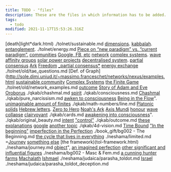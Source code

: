 ```yaml
---
title: TODO - "files"
description: These are the files in which information has to be added.
tags:
  - todo
modified: 2021-11-17T15:53:26.316Z
---
```


[death]light*dark.html)
./tolnet/sustainable.md
[dimensions](dimensions.html).
[kabbalah](kabbalah_intro.html).
[entanglement](entanglement.html).
./tolnet/energy.md
[Piece on “new paradigm” vs. “current paradigm”.](paradigm_shift.html)
[communities](sustainable.html)
[Google, FB, etc](cloud.html)
[network](networks.html)
[complex systems](systems.html).
[wave](waves.html)
[affinity groups](affinity_groups.html)
[solar power projects](new_energy.html)
[decentralised system](descentralised.html).
[partial consensus](partial_consensus.html)
[Ark](ark.html)
[Freedom](freedom.html)
[\_partial consensus*](consensus.html)
[energy exchange](energy_exchange.html)
./tolnet/old/tae_questions.md
[Def. of Graph](http://sole.dimi.uniud.it/~massimo.franceschet/networks/nexus/examples.html
[sustainable community](sustainable.html)
[Complex Systems](complexity.html#systems)
[the Finite Game](in-finite_game.html)
./tolnet/old/network_examples.md
[outcome](intention.html)
[Story of Adam and Eve](adam_eve.html)
[Oroborus](oroborus.html)
./qkab/chashmal.md
[spirit](spirit.html)
./qkab/consciousness.md
[Chashmal](./chashmal.md)
./qkab/pure_narcissism.md
[awken to consciousness](../consciousness.md)
[Being in the Flow](../flow.html)".
[unimaginable amount of finites](infinity.html)
./qkab/math-numbers/line.md
[Platonic solids](platonic_solids.html)
[Hebrew letters](hebrew.html).
[Zero to Hero](zero2one.html)
[Noah's Ark](noah_ark.html)
[Axis Mundi](axis_mundi.html)
[honour](honour.html)
[wave collapse](wave_collapse.html)
[clairvoyant](clairvoyant.html)
./qkab/cards.md
[awakening into consciousness](../consciousness.md)".
./qkab/original_beauty.md
[intent](intention.html)
["control"](control.html)
./qkab/outcome.md
[these explanations](dimensions.html)
[google](https://duckduckgo.com/....)
[another topic](neshama.html)
./qkab/4d-vision.md
[Time Bound](time.html)
["In the beginning"](beginning.html)
[imperfection in the Perfection](perfect.html)
./book_gift/bg002 - The Beginning.md
[the cycle that lives in everything](oroborus.html)
./neshama/limited.md
=[Journey](../tolnet/organisations.md#our-journey)
[something else](sitra_achara.html)
[the framework)(tol-framework.html)
./neshama/journey.md
[object](objectification.html)",
[an imagined perfection](superior_man.html)
[other significant and influential figures](golden_shadow.html)
./neshama/bg002 - Masc & Fem.md
[a cunning hunter](./parasha_toldot_fnotes.md#the-palace-and-the-pigeons)
[farms](./parasha_toldot_fnotes.md#the-faith-of-the-farmer)
[Machalath](./parasha_toldot_fnotes.md#life-on-the-inside)
[Ishmael](https://www.chabad.org/library/article_cdo/aid/2747610/jewish/Ishmael-Abrahams-Other-Son.htm)
./neshama/judaica/parasha_toldot.md
[Israel](israel.html)
./neshama/judaica/parasha_toldot_deception.md
